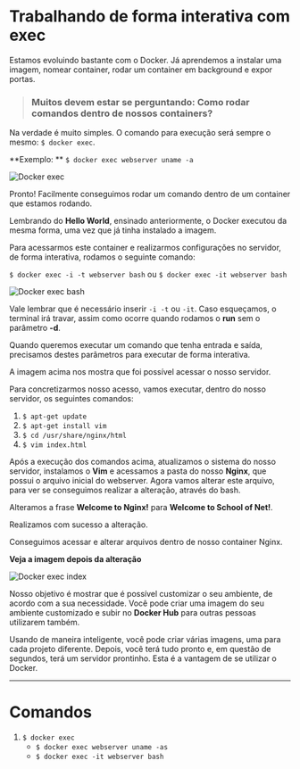 # Trabalhando de forma interativa com exec

Estamos evoluindo bastante com o Docker.
Já aprendemos a instalar uma imagem, nomear container, rodar um container em background e expor portas. 

> ### Muitos devem estar se perguntando: Como rodar comandos dentro de nossos containers?

Na verdade é muito simples. O comando para execução será sempre o mesmo: `$ docker exec`.

**Exemplo: ** `$ docker exec webserver uname -a`

![Docker exec](./images/docker-exec.png "Docker Exec")

Pronto! Facilmente conseguimos rodar um comando dentro de um container que estamos rodando.

Lembrando do **Hello World**, ensinado anteriormente, o Docker executou da mesma forma, uma vez que já tinha instalado a imagem.

Para acessarmos este container e realizarmos configurações no servidor, de forma interativa, rodamos o seguinte comando:

`$ docker exec -i -t webserver bash` ou `$ docker exec -it webserver bash`

![Docker exec bash](./images/docker-exec-bash.png "Docker Exec Bash")

Vale lembrar que é necessário inserir `-i -t` ou `-it`. Caso esqueçamos, o terminal irá travar, assim como ocorre quando rodamos o **run** sem o parâmetro **-d**. 

Quando queremos executar um comando que tenha entrada e saída, precisamos destes parâmetros para executar de forma interativa.

A imagem acima nos mostra que foi possível acessar o nosso servidor. 

Para concretizarmos nosso acesso, vamos executar, dentro do nosso servidor, os seguintes comandos:

1. `$ apt-get update`
2. `$ apt-get install vim`
3. `$ cd /usr/share/nginx/html`
4. `$ vim index.html`

Após a execução dos comandos acima, atualizamos o sistema do nosso servidor, instalamos o **Vim** e acessamos a pasta do nosso **Nginx**, que possui o arquivo inicial do webserver. 
Agora vamos alterar este arquivo, para ver se conseguimos realizar a alteração, através do bash.

Alteramos a frase **Welcome to Nginx!** para **Welcome to School of Net!**. 

Realizamos com sucesso a alteração.

Conseguimos acessar e alterar arquivos dentro de nosso container Nginx.

**Veja a imagem depois da alteração**

![Docker exec index](./images/docker-exec-index.png "Docker Exec Index")

Nosso objetivo é mostrar que é possível customizar o seu ambiente, de acordo com a sua necessidade.
Você pode criar uma imagem do seu ambiente customizado e subir no **Docker Hub** para outras pessoas utilizarem também.

Usando de maneira inteligente, você pode criar várias imagens, uma para cada projeto diferente. Depois, você terá tudo pronto e, em questão de segundos, terá um servidor prontinho. Esta é a vantagem de se utilizar o Docker.

***

# Comandos

1. `$ docker exec`
    * `$ docker exec webserver uname -as`
    * `$ docker exec -it webserver bash` 